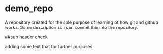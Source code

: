 # demo_repo
A repository created for the sole purpose of learning of how git and github works.
Some description so i can commit this into the repository.

##sub header check

adding some text that for further purposes.